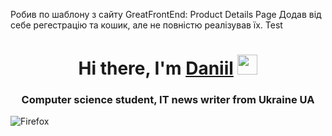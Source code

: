 Робив по шаблону з сайту GreatFrontEnd: Product Details Page
Додав від себе регестрацію та кошик, але не повністю реалізував їх. Test

<h1 align="center">Hi there, I'm <a href="#" target="_blank">Daniil</a> 
<img src="https://github.com/blackcater/blackcater/raw/main/images/Hi.gif" height="32"/></h1>
<h3 align="center">Computer science student, IT news writer from Ukraine UA</h3>

![Firefox](https://img.shields.io/badge/Firefox-FF7139?style=for-the-badge&logo=Firefox-Browser&logoColor=white)
